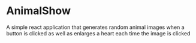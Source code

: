 # AnimalShow
A simple react application that generates random animal images when a button is clicked as well as enlarges a heart each time the image is clicked
